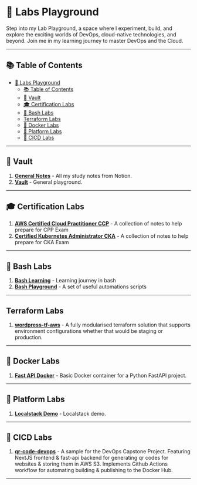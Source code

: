 # 🔬 Labs Playground

Step into my Lab Playground, a space where I experiment, build, and explore the exciting worlds of DevOps, cloud-native technologies, and beyond. Join me in my learning journey to master DevOps and the Cloud.

---

## 📚 Table of Contents

- [🔬 Labs Playground](#-labs-playground)
  - [📚 Table of Contents](#-table-of-contents)
  - [🔐 Vault](#-vault)
  - [🎓 Certification Labs](#-certification-labs)
  - [🔫 Bash Labs](#-bash-labs)
  - [Terraform Labs](#terraform-labs)
  - [🐳 Docker Labs](#-docker-labs)
  - [🚰️ Platform Labs](#️-platform-labs)
  - [🚀 CICD Labs](#-cicd-labs)

---

## 🔐 Vault

1. **[General Notes](https://github.com/YacqubAdan/notes)** - All my study notes from Notion.
2. **[Vault](https://github.com/YacqubAdan/playground-vault)** - General playground.

---

## 🎓 Certification Labs

1. **[AWS Certified Cloud Practitioner CCP](https://github.com/YacqubAdan/notes/tree/main/CCP)** - A collection of notes to help prepare for CPP Exam
2. **[Certified Kubernetes Administrator CKA](https://github.com/YacqubAdan/cka-mastery)** - A collection of notes to help prepare for CKA Exam
---


## 🔫 Bash Labs

1. **[Bash Learning](https://github.com/YacqubAdan/devops-learning/tree/main/bash/labs)** - Learning journey in bash
2. **[Bash Playground](https://github.com/YacqubAdan/bash-labs)** - A set of useful automations scripts
---

## Terraform Labs

1. **[wordpress-tf-aws](https://github.com/YacqubAdan/wordpress-tf-aws)** - A fully modularised terraform solution that supports environment configurations whether that would be staging or production.

---

## 🐳 Docker Labs

1. **[Fast API Docker](https://github.com/YacqubAdan/fast-api-docker)** - Basic Docker container for a Python FastAPI project.

---

## 🚰️ Platform Labs

1. **[Localstack Demo](https://github.com/YacqubAdan/localstack-demo)** - Localstack demo.

---

## 🚀 CICD Labs

1. **[qr-code-devops](https://github.com/YacqubAdan/qr-code-devops)** - A sample for the DevOps Capstone Project. Featuring NextJS frontend & fast-api backend for generating qr codes for websites & storing them in AWS S3. Implements Github Actions workflow for automating building & publishing to the Docker Hub.

---


